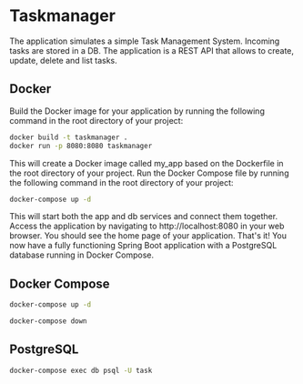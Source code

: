 # Taskmanager

The application simulates a simple Task Management System. Incoming tasks are stored in a DB.
The application is a REST API that allows to create, update, delete and list tasks.


## Docker
Build the Docker image for your application by running the following command in the root directory of your project:

```bash
docker build -t taskmanager .
docker run -p 8080:8080 taskmanager
```

This will create a Docker image called my_app based on the Dockerfile in the root directory of your project.
Run the Docker Compose file by running the following command in the root directory of your project:

```bash
docker-compose up -d
```

This will start both the app and db services and connect them together.
Access the application by navigating to http://localhost:8080 in your web browser. You should see the home page of your application.
That's it! You now have a fully functioning Spring Boot application with a PostgreSQL database running in Docker Compose.

## Docker Compose

```bash
docker-compose up -d
```

```bash
docker-compose down
```
## PostgreSQL

```bash
docker-compose exec db psql -U task
```
